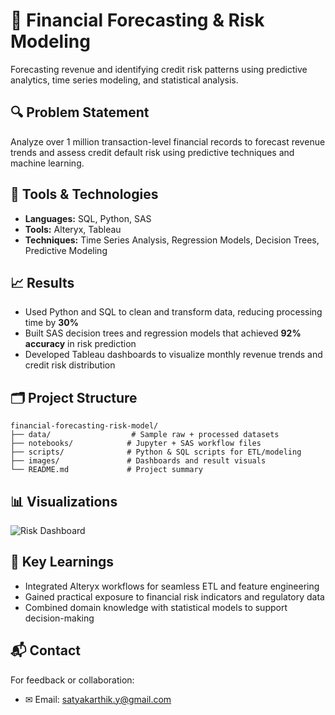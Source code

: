 # 💸 Financial Forecasting & Risk Modeling

Forecasting revenue and identifying credit risk patterns using predictive analytics, time series modeling, and statistical analysis.

## 🔍 Problem Statement
Analyze over 1 million transaction-level financial records to forecast revenue trends and assess credit default risk using predictive techniques and machine learning.

## 🧰 Tools & Technologies
- **Languages:** SQL, Python, SAS
- **Tools:** Alteryx, Tableau
- **Techniques:** Time Series Analysis, Regression Models, Decision Trees, Predictive Modeling

## 📈 Results
- Used Python and SQL to clean and transform data, reducing processing time by **30%**
- Built SAS decision trees and regression models that achieved **92% accuracy** in risk prediction
- Developed Tableau dashboards to visualize monthly revenue trends and credit risk distribution

## 🗂️ Project Structure
```
financial-forecasting-risk-model/
├── data/                  # Sample raw + processed datasets
├── notebooks/            # Jupyter + SAS workflow files
├── scripts/              # Python & SQL scripts for ETL/modeling
├── images/               # Dashboards and result visuals
└── README.md             # Project summary
```

## 📊 Visualizations
![Risk Dashboard](images/credit-risk-dashboard.png)

## 🧠 Key Learnings
- Integrated Alteryx workflows for seamless ETL and feature engineering
- Gained practical exposure to financial risk indicators and regulatory data
- Combined domain knowledge with statistical models to support decision-making

## 📬 Contact
For feedback or collaboration:
- ✉ Email: [satyakarthik.y@gmail.com](mailto:satyakarthik.y@gmail.com)

